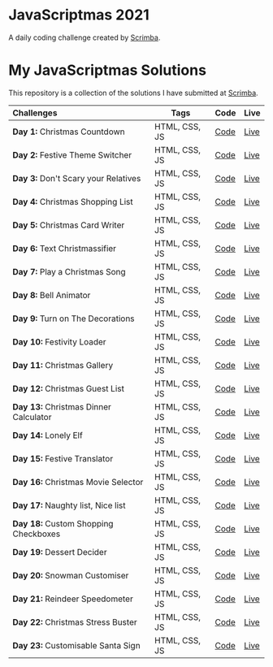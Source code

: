 # JavaScriptmas 2021
A daily coding challenge created by [Scrimba](https://scrimba.com/learn/javascriptmas2021/).

# My JavaScriptmas Solutions

This repository is a collection of the solutions I have submitted at [Scrimba](https://scrimba.com/learn/javascriptmas2021/).


| Challenges  |  Tags | Code | Live |
|:-------------|---|---|---|
| **Day 1:** Christmas Countdown | HTML, CSS, JS | [Code](https://github.com/aramatsolrac/JavaScriptmas/tree/main/day_1)|[Live](https://aramatsolrac.github.io/JavaScriptmas/day_1/) |
| **Day 2:** Festive Theme Switcher | HTML, CSS, JS | [Code](https://github.com/aramatsolrac/JavaScriptmas/tree/main/day_2)|[Live](https://aramatsolrac.github.io/JavaScriptmas/day_2/) |
| **Day 3:** Don't Scary your Relatives | HTML, CSS, JS | [Code](https://github.com/aramatsolrac/JavaScriptmas/tree/main/day_3)|[Live](https://aramatsolrac.github.io/JavaScriptmas/day_3/) |
| **Day 4:** Christmas Shopping List | HTML, CSS, JS | [Code](https://github.com/aramatsolrac/JavaScriptmas/tree/main/day_4)|[Live](https://aramatsolrac.github.io/JavaScriptmas/day_4/) |
| **Day 5:** Christmas Card Writer | HTML, CSS, JS | [Code](https://github.com/aramatsolrac/JavaScriptmas/tree/main/day_5)|[Live](https://aramatsolrac.github.io/JavaScriptmas/day_5/) |
| **Day 6:** Text Christmassifier | HTML, CSS, JS | [Code](https://github.com/aramatsolrac/JavaScriptmas/tree/main/day_6)|[Live](https://aramatsolrac.github.io/JavaScriptmas/day_6/) |
| **Day 7:** Play a Christmas Song | HTML, CSS, JS | [Code](https://github.com/aramatsolrac/JavaScriptmas/tree/main/day_7)|[Live](https://aramatsolrac.github.io/JavaScriptmas/day_7/) |
| **Day 8:** Bell Animator | HTML, CSS, JS | [Code](https://github.com/aramatsolrac/JavaScriptmas/tree/main/day_8)|[Live](https://aramatsolrac.github.io/JavaScriptmas/day_8/) |
| **Day 9:** Turn on The Decorations | HTML, CSS, JS | [Code](https://github.com/aramatsolrac/JavaScriptmas/tree/main/day_9)|[Live](https://aramatsolrac.github.io/JavaScriptmas/day_9/) |
| **Day 10:** Festivity Loader | HTML, CSS, JS | [Code](https://github.com/aramatsolrac/JavaScriptmas/tree/main/day_10)|[Live](https://aramatsolrac.github.io/JavaScriptmas/day_10/) |
| **Day 11:** Christmas Gallery | HTML, CSS, JS | [Code](https://github.com/aramatsolrac/JavaScriptmas/tree/main/day_11)|[Live](https://aramatsolrac.github.io/JavaScriptmas/day_11/) |
| **Day 12:** Christmas Guest List | HTML, CSS, JS | [Code](https://github.com/aramatsolrac/JavaScriptmas/tree/main/day_12)|[Live](https://aramatsolrac.github.io/JavaScriptmas/day_12/) |
| **Day 13:** Christmas Dinner Calculator | HTML, CSS, JS | [Code](https://github.com/aramatsolrac/JavaScriptmas/tree/main/day_13)|[Live](https://aramatsolrac.github.io/JavaScriptmas/day_13/) |
| **Day 14:** Lonely Elf | HTML, CSS, JS | [Code](https://github.com/aramatsolrac/JavaScriptmas/tree/main/day_14)|[Live](https://aramatsolrac.github.io/JavaScriptmas/day_14/) |
| **Day 15:** Festive Translator | HTML, CSS, JS | [Code](https://github.com/aramatsolrac/JavaScriptmas/tree/main/day_15)|[Live](https://aramatsolrac.github.io/JavaScriptmas/day_15/) |
| **Day 16:** Christmas Movie Selector | HTML, CSS, JS | [Code](https://github.com/aramatsolrac/JavaScriptmas/tree/main/day_16)|[Live](https://aramatsolrac.github.io/JavaScriptmas/day_16/) |
| **Day 17:** Naughty list, Nice list| HTML, CSS, JS | [Code](https://github.com/aramatsolrac/JavaScriptmas/tree/main/day_17)|[Live](https://aramatsolrac.github.io/JavaScriptmas/day_17/) |
| **Day 18:** Custom Shopping Checkboxes | HTML, CSS, JS | [Code](https://github.com/aramatsolrac/JavaScriptmas/tree/main/day_18)|[Live](https://aramatsolrac.github.io/JavaScriptmas/day_18/) |
| **Day 19:** Dessert Decider| HTML, CSS, JS | [Code](https://github.com/aramatsolrac/JavaScriptmas/tree/main/day_19)|[Live](https://aramatsolrac.github.io/JavaScriptmas/day_19/) |
| **Day 20:** Snowman Customiser| HTML, CSS, JS | [Code](https://github.com/aramatsolrac/JavaScriptmas/tree/main/day_20)|[Live](https://aramatsolrac.github.io/JavaScriptmas/day_20/) |
| **Day 21:** Reindeer Speedometer| HTML, CSS, JS | [Code](https://github.com/aramatsolrac/JavaScriptmas/tree/main/day_21)|[Live](https://aramatsolrac.github.io/JavaScriptmas/day_21/) |
| **Day 22:** Christmas Stress Buster| HTML, CSS, JS | [Code](https://github.com/aramatsolrac/JavaScriptmas/tree/main/day_22)|[Live](https://aramatsolrac.github.io/JavaScriptmas/day_22/) |
| **Day 23:** Customisable Santa Sign| HTML, CSS, JS | [Code](https://github.com/aramatsolrac/JavaScriptmas/tree/main/day_23)|[Live](https://aramatsolrac.github.io/JavaScriptmas/day_23/) |


